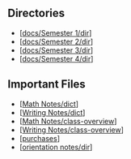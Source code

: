 ## Directories
- [[docs/Semester 1/dir]]
- [[docs/Semester 2/dir]]
- [[docs/Semester 3/dir]]
- [[docs/Semester 4/dir]]
## Important Files
- [[Math Notes/dict]]
- [[Writing Notes/dict]]
- [[Math Notes/class-overview]]
- [[Writing Notes/class-overview]]
- [[purchases]]
- [[orientation notes/dir]]





[//begin]: # "Autogenerated link references for markdown compatibility"
[docs/Semester 1/dir]: <docs/Semester 1/dir.md> "Semester One"
[docs/Semester 2/dir]: <docs/Semester 2/dir.md> "Semester Two"
[docs/Semester 3/dir]: <docs/Semester 3/dir.md> "Semester Three"
[docs/Semester 4/dir]: <docs/Semester 4/dir.md> "Semester Four"
[Math Notes/dict]: <docs/Semester 1/Math Notes/dict.md> "Math Dictionary"
[Writing Notes/dict]: <docs/Semester 1/Writing Notes/dict.md> "Writing Buzzword Dictionary"
[Math Notes/class-overview]: <docs/Semester 1/Math Notes/class-overview.md> "Math Class Overview"
[Writing Notes/class-overview]: <docs/Semester 1/Writing Notes/class-overview.md> "Writing Class Overview"
[purchases]: docs/Purchases/purchases.md "Purchases"
[orientation notes/dir]: <docs/Semester 1/orientation notes/dir.md> "Orientation Notes Directory"
[//end]: # "Autogenerated link references"
